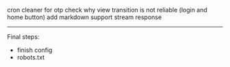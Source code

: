 cron cleaner for otp
check why view transition is not reliable (login and home button)
add markdown support
stream response

***
Final steps:
- finish config
- robots.txt
